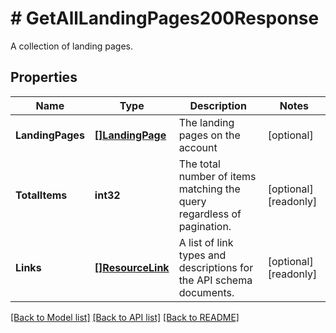 # # GetAllLandingPages200Response
A collection of landing pages.

## Properties 


Name | Type | Description | Notes
------------ | ------------- | ------------- | -------------
**LandingPages**| [**[]LandingPage**](LandingPage.md) | The landing pages on the account  | [optional]
**TotalItems**| **int32** | The total number of items matching the query regardless of pagination.  | [optional] [readonly]
**Links**| [**[]ResourceLink**](ResourceLink.md) | A list of link types and descriptions for the API schema documents.  | [optional] [readonly]


[[Back to Model list]](../../README.md#models) [[Back to API list]](../../README.md#endpoints) [[Back to README]](../../README.md)

